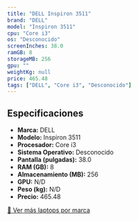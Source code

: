 ```yaml
---
title: "DELL Inspiron 3511"
brand: "DELL"
model: "Inspiron 3511"
cpu: "Core i3"
os: "Desconocido"
screenInches: 38.0
ramGB: 8
storageMB: 256
gpu: ""
weightKg: null
price: 465.48
tags: ["DELL", "Core i3", "Desconocido"]
---
```

## Especificaciones

- **Marca:** DELL
- **Modelo:** Inspiron 3511
- **Procesador:** Core i3
- **Sistema Operativo:** Desconocido
- **Pantalla (pulgadas):** 38.0
- **RAM (GB):** 8
- **Almacenamiento (MB):** 256
- **GPU:** N/D
- **Peso (kg):** N/D
- **Precio:** 465.48

[:rocket: Ver más laptops por marca](/brand/dell)
